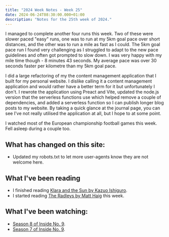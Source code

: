 ```yaml
---
title: "2024 Week Notes - Week 25"
date: 2024-06-24T08:30:00.000+01:00
description: "Notes for the 25th week of 2024."
---
```


I managed to complete another four runs this week. Two of these were slower paced "easy" runs, one was to run at my 5km goal pace over short distances, and the other was to run a mile as fast as I could. The 5km goal pace run I found very challenging as I struggled to adapt to the new pace guidelines and often got prompted to slow down. I was very happy with my mile time though - 8 minutes 43 seconds. My average pace was over 30 seconds faster per kilometre than my 5km goal pace.

I did a large refactoring of my the content management application that I built for my personal website. I dislike calling it a content management application and would rather have a better term for it but unfortunately I don't. I rewrote the application using Preact and Vite, updated the node.js version that the serverless functions use which helped remove a couple of dependencies, and added a serverless function so I can publish longer blog posts to my website. By taking a quick glance at the journal page, you can see I've not really utilised the application at all, but I hope to at some point.

I watched most of the European championship football games this week. Fell asleep during a couple too.

## What has changed on this site:

- Updated my robots.txt to let more user-agents know they are not welcome here.

## What I've been reading

- I finished reading [Klara and the Sun by Kazuo Ishiguro](/reading/9780571364916/).
- I started reading [The Radleys by Matt Haig](/reading#now) this week.

## What I've been watching:

- [Season 8 of Inside No. 9](https://www.themoviedb.org/tv/61746/season/8).
- [Season 7 of Inside No. 9](https://www.themoviedb.org/tv/61746/season/7).